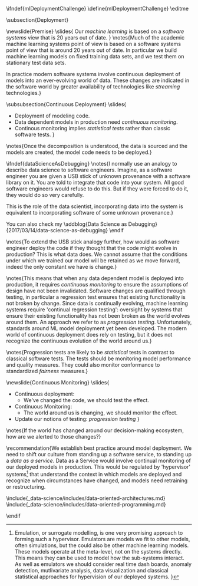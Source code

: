 \ifndef{mlDeploymentChallenge}
\define{mlDeploymentChallenge}
\editme

\subsection{Deployment}

\newslide{Premise}
\slides{
Our *machine learning* is based on a *software systems* view that is 20 years out of date.
}
\notes{Much of the academic machine learning systems point of view is based on a software systems point of view that is around 20 years out of date. In particular we build machine learning models on fixed training data sets, and we test them on stationary test data sets. 

In practice modern software systems involve continuous deployment of models into an ever-evolving world of data. These changes are indicated in the software world by greater availability of technologies like *streaming* technologies.}

\subsubsection{Continuous Deployment}
\slides{
* Deployment of modeling code.
* Data dependent models in production need *continuous monitoring*.
* Continous monitoring implies *statistical tests* rather than classic software tests.
}

\notes{Once the decomposition is understood, the data is sourced and the models
are created, the model code needs to be deployed.}

\ifndef{dataScienceAsDebugging}
\notes{I normally use an analogy to describe data science to software engineers. Imagine, as a software engineer you are given a USB stick of unknown provenance with a software library on it. You are told to integrate that code into your system. All good software engineers would refuse to do this. But if they were forced to do it, they would do so very carefully.

This is the role of the data scientist, incorporating data into the system is equivalent to incorporating software of some unknown provenance.}

You can also check my \addblog{Data Science as Debugging}{2017/03/14/data-science-as-debugging}
\endif

\notes{To extend the USB stick analogy further, how would as software engineer deploy the code if they thought that the code might evolve in production? This is what
data does. We cannot assume that the conditions under which we trained
our model will be retained as we move forward, indeed the only constant
we have is change.}

\notes{This means that when any data dependent model is deployed into
production, it requires *continuous monitoring* to ensure the
assumptions of design have not been invalidated. Software changes are
qualified through testing, in particular a regression test ensures that
existing functionality is not broken by change. Since data is
continually evolving, machine learning systems require 'continual
regression testing': oversight by systems that ensure their existing
functionality has not been broken as the world evolves around them. An
approach we refer to as *progression testing*. Unfortunately, standards
around ML model deployment yet been developed. The modern world of
continuous deployment does rely on testing, but it does not recognize
the continuous evolution of the world around us.}

\notes{Progression tests are likely to be *statistical* tests in contrast to classical software tests. The tests should be monitoring model performance and quality measures. They could also monitor conformance to standardized *fairness* measures.}

\newslide{Continuous Monitoring}
\slides{
* Continuous deployment:
    * We've changed the code, we should test the effect.
* Continuous Monitoring:
    * The world around us is changing, we should monitor the effect.
* Update our notions of testing: *progression testing*
}

\notes{If the world has changed around our decision-making ecosystem, how are we alerted to those changes?}

\recommendation{We establish best practice around model deployment.
We need to shift our culture from standing up a software service, to
standing up a *data as a service*. Data as a Service would involve
continual monitoring of our deployed models in production. This would be
regulated by 'hypervisor' systems[^emulation] that understand the context in
which models are deployed and recognize when circumstances have changed,
and models need retraining or restructuring.

[^emulation]: Emulation, or surrogate modelling, is one very promising approach to forming such a hypervisor. Emulators are models we fit to other models, often simulations, but the could also be other machine learning models. These models operate at the meta-level, not on the systems directly. This means they can be used to model how the sub-systems interact. As well as emulators we should consider real time dash boards, anomaly detection, mutlivariate analysis, data visualization and classical statistical approaches for hypervision of our deployed systems.
}

\include{_data-science/includes/data-oriented-architectures.md}
\include{_data-science/includes/data-oriented-programming.md}

\endif
